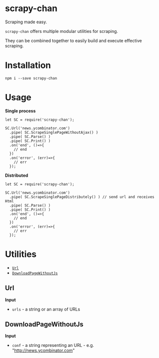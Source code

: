 # scrapy-chan

Scraping made easy.

`scrapy-chan` offers multiple modular utilities for scraping. 

They can be combined together to easily build and execute effective scraping.

# Installation

`npm i --save scrapy-chan`

# Usage

**Single process**

```
let SC = require('scrapy-chan');

SC.Url('news.ycombinator.com')
  .pipe( SC.ScrapeSinglePageWithoutAjax() )
  .pipe( SC.Parse() )
  .pipe( SC.Print() )
  .on('end', ()=>{
    // end  
  })
  .on('error', (err)=>{
    // err
  });
```

**Distributed**
```
let SC = require('scrapy-chan');

SC.Url('news.ycombinator.com')
  .pipe( SC.ScrapeSinglePageDistributely() ) // send url and receives Html
  .pipe( SC.Parse() )
  .pipe( SC.Print() )
  .on('end', ()=>{
    // end  
  })
  .on('error', (err)=>{
    // err
  });
```

# Utilities

* [`Url`](#Url)
* [`DownloadPageWithoutJs`](#DownloadPageWithoutJs)

## Url

**Input**

* `urls` - a string or an array of URLs

## DownloadPageWithoutJs

**Input**

* `conf` - a string representing an URL - e.g. "http://news.ycombinator.com"
